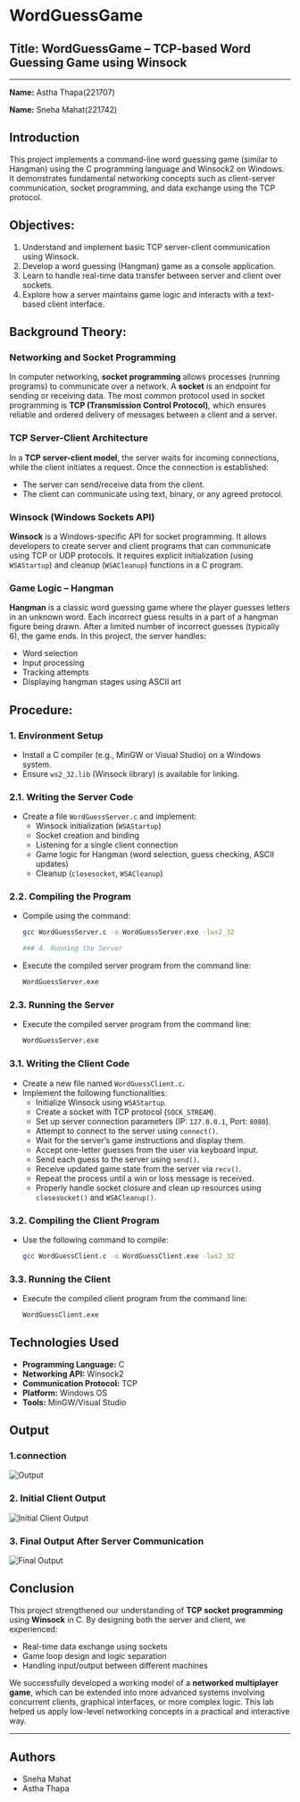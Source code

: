 # WordGuessGame

## Title: WordGuessGame – TCP-based Word Guessing Game using Winsock  
---
**Name:** Astha Thapa(221707)

**Name:** Sneha Mahat(221742)



## Introduction

This project implements a command-line word guessing game (similar to Hangman) using the C programming language and Winsock2 on Windows. It demonstrates fundamental networking concepts such as client-server communication, socket programming, and data exchange using the TCP protocol.


## Objectives:
1. Understand and implement basic TCP server-client communication using Winsock.
2. Develop a word guessing (Hangman) game as a console application.
3. Learn to handle real-time data transfer between server and client over sockets.
4. Explore how a server maintains game logic and interacts with a text-based client interface.



## Background Theory:

### Networking and Socket Programming

In computer networking, **socket programming** allows processes (running programs) to communicate over a network. A **socket** is an endpoint for sending or receiving data. The most common protocol used in socket programming is **TCP (Transmission Control Protocol)**, which ensures reliable and ordered delivery of messages between a client and a server.

### TCP Server-Client Architecture

In a **TCP server-client model**, the server waits for incoming connections, while the client initiates a request. Once the connection is established:
- The server can send/receive data from the client.
- The client can communicate using text, binary, or any agreed protocol.

### Winsock (Windows Sockets API)

**Winsock** is a Windows-specific API for socket programming. It allows developers to create server and client programs that can communicate using TCP or UDP protocols. It requires explicit initialization (using `WSAStartup`) and cleanup (`WSACleanup`) functions in a C program.

### Game Logic – Hangman

**Hangman** is a classic word guessing game where the player guesses letters in an unknown word. Each incorrect guess results in a part of a hangman figure being drawn. After a limited number of incorrect guesses (typically 6), the game ends. In this project, the server handles:
- Word selection
- Input processing
- Tracking attempts
- Displaying hangman stages using ASCII art



## Procedure:

### 1. Environment Setup
- Install a C compiler (e.g., MinGW or Visual Studio) on a Windows system.
- Ensure `ws2_32.lib` (Winsock library) is available for linking.

### 2.1. Writing the Server Code
- Create a file `WordGuessServer.c` and implement:
  - Winsock initialization (`WSAStartup`)
  - Socket creation and binding
  - Listening for a single client connection
  - Game logic for Hangman (word selection, guess checking, ASCII updates)
  - Cleanup (`closesocket`, `WSACleanup`)


### 2.2. Compiling the Program
- Compile using the command:
  ```bash
  gcc WordGuessServer.c -o WordGuessServer.exe -lws2_32

  ### 4. Running the Server
- Execute the compiled server program from the command line:
  ```bash
  WordGuessServer.exe
  
### 2.3. Running the Server
- Execute the compiled server program from the command line:
  ```bash
  WordGuessServer.exe

### 3.1. Writing the Client Code
- Create a new file named `WordGuessClient.c`.
- Implement the following functionalities:
  - Initialize Winsock using `WSAStartup`.
  - Create a socket with TCP protocol (`SOCK_STREAM`).
  - Set up server connection parameters (IP: `127.0.0.1`, Port: `8080`).
  - Attempt to connect to the server using `connect()`.
  - Wait for the server’s game instructions and display them.
  - Accept one-letter guesses from the user via keyboard input.
  - Send each guess to the server using `send()`.
  - Receive updated game state from the server via `recv()`.
  - Repeat the process until a win or loss message is received.
  - Properly handle socket closure and clean up resources using `closesocket()` and `WSACleanup()`.

### 3.2. Compiling the Client Program
- Use the following command to compile:
  ```bash
  gcc WordGuessClient.c -o WordGuessClient.exe -lws2_32

### 3.3. Running the Client
- Execute the compiled client program from the command line:
  ```bash
  WordGuessClient.exe


## Technologies Used

- **Programming Language:** C  
- **Networking API:** Winsock2  
- **Communication Protocol:** TCP  
- **Platform:** Windows OS  
- **Tools:** MinGW/Visual Studio  


## Output
### 1.connection
![Output](connect.png)

### 2. Initial Client Output
![Initial Client Output](output.png)

### 3. Final Output After Server Communication
![Final Output](finalout.png)

 

## Conclusion

This project strengthened our understanding of **TCP socket programming** using **Winsock** in C. By designing both the server and client, we experienced:

- Real-time data exchange using sockets  
- Game loop design and logic separation  
- Handling input/output between different machines  

We successfully developed a working model of a **networked multiplayer game**, which can be extended into more advanced systems involving concurrent clients, graphical interfaces, or more complex logic. This lab helped us apply low-level networking concepts in a practical and interactive way.

---

## Authors

- Sneha Mahat  
- Astha Thapa
